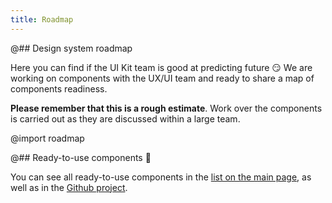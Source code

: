 ```yaml
---
title: Roadmap
---
```


@## Design system roadmap

Here you can find if the UI Kit team is good at predicting future 😏 We are working on components with the UX/UI team and ready to share a map of components readiness.

**Please remember that this is a rough estimate**. Work over the components is carried out as they are discussed within a large team.

@import roadmap

@## Ready-to-use components 🎉

You can see all ready-to-use components in the [list on the main page](/), as well as in the [Github project](https://github.com/semrush/intergalactic).
